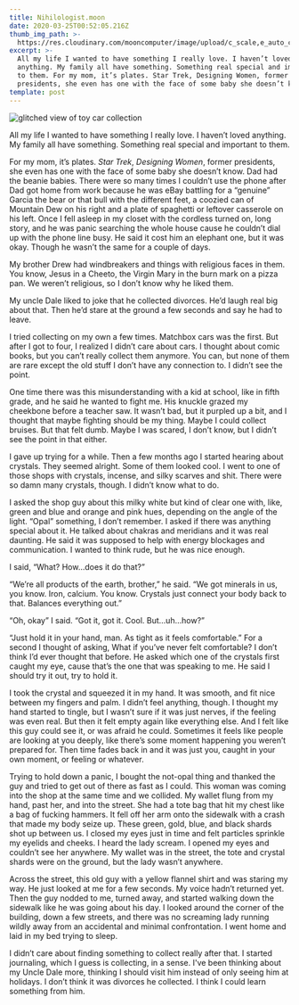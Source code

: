 ```yaml
---
title: Nihilologist.moon
date: 2020-03-25T00:52:05.216Z
thumb_img_path: >-
  https://res.cloudinary.com/mooncomputer/image/upload/c_scale,e_auto_color,h_300,q_auto:best/v1585097591/Moon%20Computer%20Blog/RTF/nihilologist--alev-takil-48lEHdLa-nQ-unsplash--glitched.jpg
excerpt: >-
  All my life I wanted to have something I really love. I haven’t loved
  anything. My family all have something. Something real special and important
  to them. For my mom, it’s plates. Star Trek, Designing Women, former
  presidents, she even has one with the face of some baby she doesn’t know.
template: post
---
```

![glitched view of toy car collection](https://res.cloudinary.com/mooncomputer/image/upload/c_scale,e_auto_color,h_800,q_auto:best/v1585097591/Moon%20Computer%20Blog/RTF/nihilologist--alev-takil-48lEHdLa-nQ-unsplash--glitched.jpg "Nihilologist")

All my life I wanted to have something I really love. I haven’t loved anything. My family all have something. Something real special and important to them. 

For my mom, it’s plates. *Star Trek*, *Designing Women*, former presidents, she even has one with the face of some baby she doesn’t know. Dad had the beanie babies. There were so many times I couldn’t use the phone after Dad got home from work because he was eBay battling for a “genuine” Garcia the bear or that bull with the different feet, a coozied can of Mountain Dew on his right and a plate of spaghetti or leftover casserole on his left. Once I fell asleep in my closet with the cordless turned on, long story, and he was panic searching the whole house cause he couldn’t dial up with the phone line busy. He said it cost him an elephant one, but it was okay. Though he wasn’t the same for a couple of days.

My brother Drew had windbreakers and things with religious faces in them. You know, Jesus in a Cheeto, the Virgin Mary in the burn mark on a pizza pan. We weren’t religious, so I don’t know why he liked them.

My uncle Dale liked to joke that he collected divorces. He’d laugh real big about that. Then he’d stare at the ground a few seconds and say he had to leave. 

I tried collecting on my own a few times. Matchbox cars was the first. But after I got to four, I realized I didn’t care about cars. I thought about comic books, but you can’t really collect them anymore. You can, but none of them are rare except the old stuff I don’t have any connection to. I didn’t see the point. 

One time there was this misunderstanding with a kid at school, like in fifth grade, and he said he wanted to fight me. His knuckle grazed my cheekbone before a teacher saw. It wasn’t bad, but it purpled up a bit, and I thought that maybe fighting should be my thing. Maybe I could collect bruises. But that felt dumb. Maybe I was scared, I don’t know, but I didn’t see the point in that either. 

I gave up trying for a while. Then a few months ago I started hearing about crystals. They seemed alright. Some of them looked cool. I went to one of those shops with crystals, incense, and silky scarves and shit. There were so damn many crystals, though. I didn’t know what to do. 

I asked the shop guy about this milky white but kind of clear one with, like, green and blue and orange and pink hues, depending on the angle of the light. “Opal” something, I don’t remember. I asked if there was anything special about it. He talked about chakras and meridians and it was real daunting. He said it was supposed to help with energy blockages and communication. I wanted to think rude, but he was nice enough.

I said, “What? How…does it do that?” 

“We’re all products of the earth, brother,” he said. “We got minerals in us, you know. Iron, calcium. You know. Crystals just connect your body back to that. Balances everything out.”

“Oh, okay” I said. “Got it, got it. Cool. But…uh…how?”

“Just hold it in your hand, man. As tight as it feels comfortable.” For a second I thought of asking, What if you’ve never felt comfortable? I don’t think I’d ever thought that before. He asked which one of the crystals first caught my eye, cause that’s the one that was speaking to me. He said I should try it out, try to hold it. 

I took the crystal and squeezed it in my hand. It was smooth, and fit nice between my fingers and palm. I didn’t feel anything, though. I thought my hand started to tingle, but I wasn’t sure if it was just nerves, if the feeling was even real. But then it felt empty again like everything else. And I felt like this guy could see it, or was afraid he could. Sometimes it feels like people are looking at you deeply, like there’s some moment happening you weren’t prepared for. Then time fades back in and it was just you, caught in your own moment, or feeling or whatever. 

Trying to hold down a panic, I bought the not-opal thing and thanked the guy and tried to get out of there as fast as I could. This woman was coming into the shop at the same time and we collided. My wallet flung from my hand, past her, and into the street. She had a tote bag that hit my chest like a bag of fucking hammers. It fell off her arm onto the sidewalk with a crash that made my body seize up. These green, gold, blue, and black shards shot up between us. I closed my eyes just in time and felt particles sprinkle my eyelids and cheeks. I heard the lady scream. I opened my eyes and couldn’t see her anywhere. My wallet was in the street, the tote and crystal shards were on the ground, but the lady wasn’t anywhere. 

Across the street, this old guy with a yellow flannel shirt and was staring my way. He just looked at me for a few seconds. My voice hadn’t returned yet. Then the guy nodded to me, turned away, and started walking down the sidewalk like he was going about his day. I looked around the corner of the building, down a few streets, and there was no screaming lady running wildly away from an accidental and minimal confrontation. I went home and laid in my bed trying to sleep. 

I didn’t care about finding something to collect really after that. I started journaling, which I guess is collecting, in a sense. I've been thinking about my Uncle Dale more, thinking I should visit him instead of only seeing him at holidays. I don’t think it was divorces he collected. I think I could learn something from him.